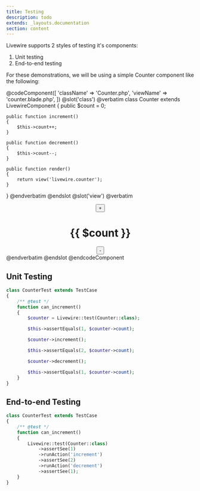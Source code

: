 ```yaml
---
title: Testing
description: todo
extends: _layouts.documentation
section: content
---
```


Livewire supports 2 styles of testing it's components:
1. Unit testing
2. End-to-end testing

For these demonstrations, we will be using a simple Counter component like the following:

@codeComponent([
    'className' => 'Counter.php',
    'viewName' => 'counter.blade.php',
])
@slot('class')
@verbatim
class Counter extends LivewireComponent
{
    public $count = 0;

    public function increment()
    {
        $this->count++;
    }

    public function decrement()
    {
        $this->count--;
    }

    public function render()
    {
        return view('livewire.counter');
    }
}
@endverbatim
@endslot
@slot('view')
@verbatim
<div style="text-align: center">
    <button wire:click="increment">+</button>
    <h1>{{ $count }}</h1>
    <button wire:click="decrement">-</button>
</div>
@endverbatim
@endslot
@endcodeComponent

## Unit Testing

```php
class CounterTest extends TestCase
{
    /** @test */
    function can_increment()
    {
        $counter = Livewire::test(Counter::class);

        $this->assertEquals(1, $counter->count);

        $counter->increment();

        $this->assertEquals(2, $counter->count);

        $counter->decrement();

        $this->assertEquals(1, $counter->count);
    }
}
```

## End-to-end Testing

```php
class CounterTest extends TestCase
{
    /** @test */
    function can_increment()
    {
        Livewire::test(Counter::class)
            ->assertSee(1)
            ->runAction('increment')
            ->assertSee(2)
            ->runAction('decrement')
            ->assertSee(1);
    }
}
```
